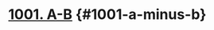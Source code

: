 # [1001. A-B](https://www.acmicpc.net/problem/1001) {#1001-a-minus-b}

<!-- @include: @/shared/wip.ko.md -->
